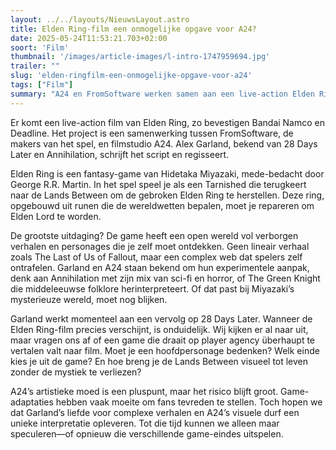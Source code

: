 ```yaml
---
layout: ../../layouts/NieuwsLayout.astro
title: Elden Ring-film een onmogelijke opgave voor A24?
date: 2025-05-24T11:53:21.703+02:00
soort: 'Film'
thumbnail: '/images/article-images/l-intro-1747959694.jpg'
trailer: ""
slug: 'elden-ringfilm-een-onmogelijke-opgave-voor-a24'
tags: ["Film"]
summary: "A24 en FromSoftware werken samen aan een live-action Elden Ring film met Alex Garland als regisseur. Maar kan de complexe gamewereld succesvol vertaald worden naar film?"
---
```


Er komt een live-action film van Elden Ring, zo bevestigen Bandai Namco en
Deadline. Het project is een samenwerking tussen FromSoftware, de makers van het
spel, en filmstudio A24. Alex Garland, bekend van 28 Days Later en Annihilation,
schrijft het script en regisseert.

Elden Ring is een fantasy-game van Hidetaka Miyazaki, mede-bedacht door George
R.R. Martin. In het spel speel je als een Tarnished die terugkeert naar de Lands
Between om de gebroken Elden Ring te herstellen. Deze ring, opgebouwd uit runen
die de wereldwetten bepalen, moet je repareren om Elden Lord te worden.

De grootste uitdaging? De game heeft een open wereld vol verborgen verhalen en
personages die je zelf moet ontdekken. Geen lineair verhaal zoals The Last of Us
of Fallout, maar een complex web dat spelers zelf ontrafelen. Garland en A24
staan bekend om hun experimentele aanpak, denk aan Annihilation met zijn mix van
sci-fi en horror, of The Green Knight die middeleeuwse folklore
herinterpreteert. Of dat past bij Miyazaki’s mysterieuze wereld, moet nog
blijken.

Garland werkt momenteel aan een vervolg op 28 Days Later. Wanneer de Elden
Ring-film precies verschijnt, is onduidelijk. Wij kijken er al naar uit, maar
vragen ons af of een game die draait op player agency überhaupt te vertalen valt
naar film. Moet je een hoofdpersonage bedenken? Welk einde kies je uit de game?
En hoe breng je de Lands Between visueel tot leven zonder de mystiek te
verliezen?

A24’s artistieke moed is een pluspunt, maar het risico blijft groot.
Game-adaptaties hebben vaak moeite om fans tevreden te stellen. Toch hopen we
dat Garland’s liefde voor complexe verhalen en A24’s visuele durf een unieke
interpretatie opleveren. Tot die tijd kunnen we alleen maar speculeren—of
opnieuw die verschillende game-eindes uitspelen.